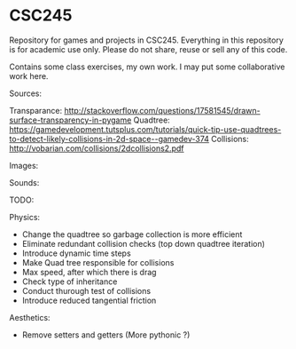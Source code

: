 # CSC245
Repository for games and projects in CSC245. Everything in this repository is
for academic use only. Please do not share, reuse or sell any of this code.

Contains some class exercises, my own work. I may put some collaborative work
here.

Sources:

Transparance: http://stackoverflow.com/questions/17581545/drawn-surface-transparency-in-pygame
Quadtree: https://gamedevelopment.tutsplus.com/tutorials/quick-tip-use-quadtrees-to-detect-likely-collisions-in-2d-space--gamedev-374
Collisions: http://vobarian.com/collisions/2dcollisions2.pdf

Images:


Sounds:


TODO:

Physics:
- Change the quadtree so garbage collection is more efficient
- Eliminate redundant collision checks (top down quadtree iteration)
- Introduce dynamic time steps
- Make Quad tree responsible for collisions
- Max speed, after which there is drag
- Check type of inheritance
- Conduct thurough test of collisions
- Introduce reduced tangential friction

Aesthetics:
- Remove setters and getters (More pythonic ?)
